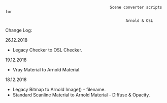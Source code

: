                           
                          
                                                  Scene converter scripts for
                                                           
                                                         Arnold & OSL

                                                        

Change Log:

26.12.2018

- Legacy Checker to OSL Checker.

19.12.2018

- Vray Material to Arnold Material.

18.12.2018

- Legacy Bitmap to Arnold Image() - filename.
- Standard Scanline Material to Arnold Material - Diffuse & Opacity.

